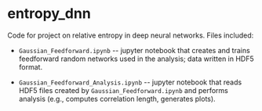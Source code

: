 # entropy_dnn
Code for project on relative entropy in deep neural networks. Files included:

* `Gaussian_Feedforward.ipynb` -- jupyter notebook that creates and trains feedforward random networks used in the analysis; data written in HDF5 format.

* `Gaussian_Feedforward_Analysis.ipynb` -- jupyter notebook that reads HDF5 files created by `Gaussian_Feedforward.ipynb` and performs analysis (e.g., computes correlation length, generates plots).

